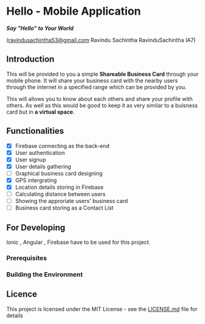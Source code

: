 # Hello - Mobile Application
***Say "Hello" to Your World***

(ravindusachintha53@gmail.com Ravindu Sachintha RavinduSachintha IA7)

## Introduction
This will be provided to you a simple **Shareable Business Card** through your mobile phone. It will share your business card with the nearby users through the internet in a specified range which can be provided by you.

This will allows you to know about each others and share your profile with others. 
As well as this would be good to keep it as very similar to a buisness card but in **a virtual space**.


## Functionalities
- [x] Firebase connecting as the back-end
- [x] User authentication
- [x] User signup
- [x] User details gathering
- [ ] Graphical business card designing
- [x] GPS intergrating
- [x] Location details storing in Firebase
- [ ] Calculating distance between users
- [ ] Showing the approriate users' business card
- [ ] Business card storing as a Contact List

## For Developing
Ionic , Angular , Firebase have to be used for this project.

### Prerequisites


### Building the Environment

## Licence
This project is licensed under the MIT License - see the [LICENSE.md](LICENSE.md) file for details

